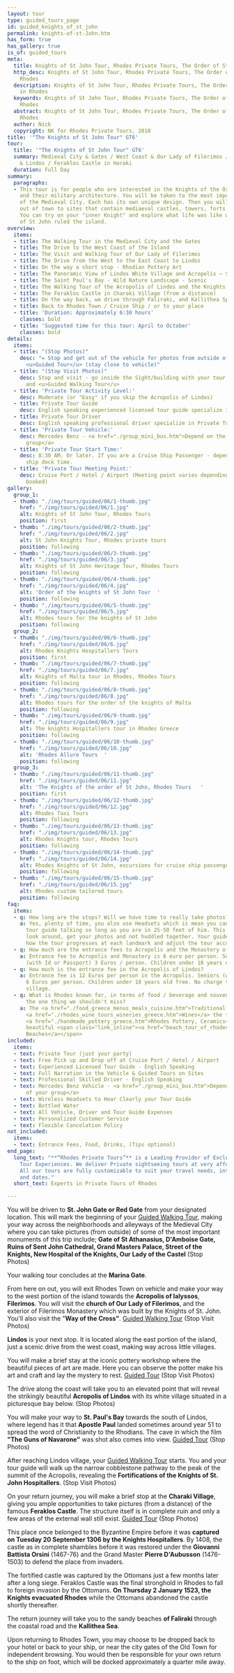 ```yaml
---
layout: tour
type: guided_tours_page
id: guided_knights_of_st_john
permalink: knights-of-st-John.htm
has_form: true
has_gallery: true
is_of: guided_tours
meta:
  title: Knights of St John Tour, Rhodes Private Tours, The Order of St John in Rhodes
  http_desc: Knights of St John Tour, Rhodes Private Tours, The Order of St John in
    Rhodes
  description: Knights of St John Tour, Rhodes Private Tours, The Order of St John
    in Rhodes
  keywords: Knights of St John Tour, Rhodes Private Tours, The Order of St John in
    Rhodes
  abstract: Knights of St John Tour, Rhodes Private Tours, The Order of St John in
    Rhodes
  author: Nick
  copyright: NK for Rhodes Private Tours, 2018
title: '"The Knights of St John Tour" GT6'
tour:
  title: '"The Knights of St John Tour" GT6'
  summary: Medieval City & Gates / West Coast & Our Lady of Filerimos / East Coast
    & Lindos / Feraklos Castle in Haraki
  duration: Full Day
summary:
  paragraphs:
  - This tour is for people who are interested in the Knights of the Order of St John
    and their military architecture. You will be taken to the most important gates
    of the Medieval City. Each has its own unique design. Then you will be driven
    out of town to sites that contain mediaeval castles, towers, forts and monasteries.
    You can try on your "inner Knight" and explore what life was like when the Knights
    of St John ruled the island.
overview:
  items:
  - title: The Walking Tour in the Medieval City and the Gates
  - title: The Drive to the West Coast of the Island
  - title: The Visit and Walking Tour of Our Lady of Filerimos
  - title: The Drive from the West to the East Coast to Lindos
  - title: On the way a short stop - Rhodian Pottery Art
  - title: The Panoramic View of Lindos White Village and Acropolis – Scenic
  - title: The Saint Paul's Bay - Wild Nature Landscape - Scenic
  - title: The Walking Tour of the Acropolis of Lindos and the Knights’ Fortifications
  - title: The Feraklos Castle in Charaki Village (from a distance)
  - title: On the way back, we drive through Faliraki, and Kallithea Spa
  - title: Back to Rhodes Town / Cruise Ship / or to your place
  - title: 'Duration: Approximately 6:30 hours'
    classes: bold
  - title: 'Suggested time for this tour: April to October'
    classes: bold
details:
  items:
  - title: "(Stop Photos)"
    desc: "= Stop and get out of the vehicle for photos from outside of the Sight/Building
      <u>Guided Tour</u> (stay close to vehicle)"
  - title: "(Stop Visit Photos)"
    desc: Stop and visit - go inside the Sight/building with your tour guide for photos
      and <u>Guided Walking Tour</u>
  - title: 'Private Tour Activity Level:'
    desc: Moderate (or "Easy" if you skip the Acropolis of Lindos)
  - title: Private Tour Guide
    desc: English speaking experienced licensed tour guide specialize in Private Tours
  - title: Private Tour Driver
    desc: English speaking professional driver specialize in Private Tours
  - title: 'Private Tour Vehicle:'
    desc: Mercedes Benz - <a href="./group_mini_bus.htm">Depend on the size of your
      group</a>
  - title: 'Private Tour Start Time:'
    desc: 8:30 AM. Or later. If you are a Cruise Ship Passenger - depend on your cruise
      ship dock time.
  - title: 'Private Tour Meeting Point:'
    desc: Cruise Port / Hotel / Airport (Meeting point varies depending on option
      booked)
gallery:
  group_1:
  - thumb: "./img/tours/guided/06/1-thumb.jpg"
    href: "./img/tours/guided/06/1.jpg"
    alt: Knights of St John Tour, Rhodes Tours
    position: first
  - thumb: "./img/tours/guided/06/2-thumb.jpg"
    href: "./img/tours/guided/06/2.jpg"
    alt: St John Knights Tour, Rhodes private tours
    position: following
  - thumb: "./img/tours/guided/06/3-thumb.jpg"
    href: "./img/tours/guided/06/3.jpg"
    alt: Knights of St John Heritage Tour, Rhodes Tours
    position: following
  - thumb: "./img/tours/guided/06/4-thumb.jpg"
    href: "./img/tours/guided/06/4.jpg"
    alt: 'Order of the knights of St John Tour  '
    position: following
  - thumb: "./img/tours/guided/06/5-thumb.jpg"
    href: "./img/tours/guided/06/5.jpg"
    alt: Rhodes tours for the knights of St John
    position: following
  group_2:
  - thumb: "./img/tours/guided/06/6-thumb.jpg"
    href: "./img/tours/guided/06/6.jpg"
    alt: Rhodes Knights Hospitallers Tours
    position: first
  - thumb: "./img/tours/guided/06/7-thumb.jpg"
    href: "./img/tours/guided/06/7.jpg"
    alt: Knights of Malta tour in Rhodes, Rhodes Tours
    position: following
  - thumb: "./img/tours/guided/06/8-thumb.jpg"
    href: "./img/tours/guided/06/8.jpg"
    alt: Rhodes tours for the order of the knights of Malta
    position: following
  - thumb: "./img/tours/guided/06/9-thumb.jpg"
    href: "./img/tours/guided/06/9.jpg"
    alt: The knights Hospitallers tour in Rhodes Greece
    position: following
  - thumb: "./img/tours/guided/06/10-thumb.jpg"
    href: "./img/tours/guided/06/10.jpg"
    alt: 'Rhodes Allure Tours  '
    position: following
  group_3:
  - thumb: "./img/tours/guided/06/11-thumb.jpg"
    href: "./img/tours/guided/06/11.jpg"
    alt: 'The Knights of the order of St John, Rhodes Tours   '
    position: first
  - thumb: "./img/tours/guided/06/12-thumb.jpg"
    href: "./img/tours/guided/06/12.jpg"
    alt: Rhodes Taxi Tours
    position: following
  - thumb: "./img/tours/guided/06/13-thumb.jpg"
    href: "./img/tours/guided/06/13.jpg"
    alt: Rhodes Knights tour, Rhodes Tours
    position: following
  - thumb: "./img/tours/guided/06/14-thumb.jpg"
    href: "./img/tours/guided/06/14.jpg"
    alt: Rhodes Knights of St John, excursions for cruise ship passengers
    position: following
  - thumb: "./img/tours/guided/06/15-thumb.jpg"
    href: "./img/tours/guided/06/15.jpg"
    alt: Rhodes custom tailored tours
    position: following
faq:
  items:
  - q: How long are the stops? Will we have time to really take photos?
    a: Yes, plenty of time, you also use Headsets which is mean you can hear your
      tour guide talking so long as you are in 25-50 feet of him. This way you can
      look around, get your photos and not huddled together. Your guide also watches
      how the tour progresses at each landmark and adjust the tour accordingly.
  - q: How much are the entrance fees to Acropolis and the Monastery of Filerimos?
    a: Entrance fee to Acropolis and Monastery is 6 euro per person. Seniors<a href="./seniors-tours-in-rhodes.htm">seniors</a>
      (with Id or Passport) 3 Euros / person. Children under 18 years old free.
  - q: How much is the entrance fee in the Acropolis of Lindos?
    a: Entrance fee is 12 Euros per person in the Acropolis. Seniors (with Id or Passport)
      6 Euros per person. Children under 18 years old free. No charge to enter Lindos
      village.
  - q: What is Rhodes known for, in terms of food / beverage and souvenirs? What's
      the one thing we shouldn't miss?
    a: The <a href="./food_greece_menus_meals_cuisine.htm">Traditional Food of Rhodes</a>,
      <a href="./rhodes_wine_tours_wineries_greece.htm">Wines</a> the famous handmade
      <a href="./handmade_pottery_greece.htm">Rhodes Pottery, Ceramics</a>, and the
      beautiful <span class="link_inline"><a href="beach_tour_of_rhodes.htm">Rhodes
      Beaches</a></span>
included:
  items:
  - text: Private Tour (just your party)
  - text: Free Pick up and Drop off at Cruise Port / Hotel / Airport
  - text: Experienced Licensed Tour Guide - English Speaking
  - text: Full Narration in the Vehicle & Guided Tours on Sites
  - text: Professional Skilled Driver - English Speaking
  - text: Mercedes Benz Vehicle - <a href="./group_mini_bus.htm">Depend on the size
      of your group</a>
  - text: Wireless Headsets to Hear Clearly your Tour Guide
  - text: Bottled Water
  - text: All Vehicle, Driver and Tour Guide Expenses
  - text: Personalized Customer Service
  - text: Flexible Cancelation Policy
not_included:
  items:
  - text: Entrance Fees, Food, Drinks, (Tips optional)
end_page:
  long_text: "**“Rhodes Private Tours”** is a Leading Provider of Exclusive and Personalized
    Tour Experiences. We deliver Private sightseeing tours at very affordable rates.
    All our tours are fully customizable to suit your travel needs, interests, schedules,
    and dates."
  short_text: Experts in Private Tours of Rhodes

---
```

You will be driven to **St. John Gate or Red Gate** from your designated location. This will mark the beginning of your <u>Guided Walking Tour</u>, making your way across the neighborhoods and alleyways of the Medieval City where you can take pictures (from outside) of some of the most important monuments of this trip include; **Gate of St Athanasius, D'Amboise Gate, Ruins of Sent John Cathedral, Grand Masters Palace, Street of the Knights, New Hospital of the Knights, Our Lady of the Castel** (Stop Photos)

Your walking tour concludes at the **Marina Gate**.

From here on out, you will exit Rhodes Town on vehicle and make your way to the west portion of the island towards the **Acropolis of Ialyssos**, **Filerimos**. You will visit the **church of Our Lady of Filerimos**, and the exterior of Filerimos Monastery which was built by the Knights of St. John. You'll also visit the "**Way of the Cross"**. <u>Guided Walking Tour</u> (Stop Visit Photos)

**Lindos** is your next stop. It is located along the east portion of the island, just a scenic drive from the west coast, making way across little villages.

You will make a brief stay at the iconic pottery workshop where the beautiful pieces of art are made. Here you can observe the potter make his art and craft and lay the mystery to rest. <u>Guided Tour</u> (Stop Visit Photos)

The drive along the coast will take you to an elevated point that will reveal the strikingly beautiful **Acropolis of Lindos** with its white village situated in a picturesque bay below. (Stop Photos)

You will make your way to **St. Paul's Bay** towards the south of Lindos, where legend has it that **Apostle Paul** landed sometimes around year 51 to spread the word of Christianity to the Rhodians. The cave in which the film **"The Guns of Navarone"** was shot also comes into view. <u>Guided Tour</u> (Stop Photos)

After reaching Lindos village, your <u>Guided Walking Tour</u> starts. You and your tour guide will walk up the narrow cobblestone pathway to the peak of the summit of the Acropolis, revealing the **Fortifications of the Knights of St. John Hospitallers**. (Stop Visit Photos)

On your return journey, you will make a brief stop at the **Charaki Village**, giving you ample opportunities to take pictures (from a distance) of the famous **Feraklos Castle**. The structure itself is in complete ruin and only a few areas of the external wall still exist. <u>Guided Tour</u> (Stop Photos)

This place once belonged to the Byzantine Empire before it was **captured on Tuesday 20 September 1306 by the Knights Hospitallers**. By 1408, the castle as in complete shambles before it was restored under the **Giovanni Battista Orsini** (1467-76) and the Grand Master **Pierre D'Aubusson** (1476-1503) to defend the place from invaders.

The fortified castle was captured by the Ottomans just a few months later after a long siege. Feraklos Castle was the final stronghold in Rhodes to fall to foreign invasion by the Ottomans. **On Thursday 2 January 1523, the Knights evacuated Rhodes** while the Ottomans abandoned the castle shortly thereafter.

The return journey will take you to the sandy beaches **of Faliraki** through the coastal road and the **Kallithea Sea**.

Upon returning to Rhodes Town, you may choose to be dropped back to your hotel or back to your ship, or near the city gates of the Old Town for independent browsing. You would then be responsible for your own return to the ship on foot, which will be docked approximately a quarter mile away.